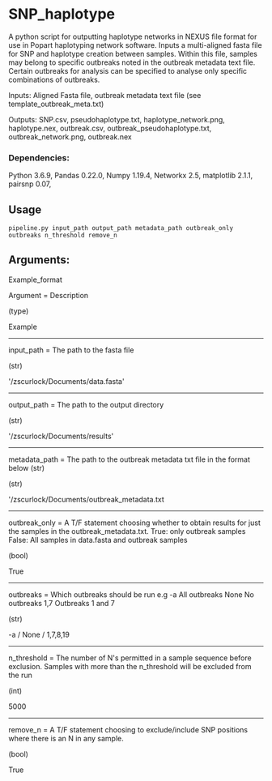 # SNP_haplotype
A python script for outputting haplotype networks in NEXUS file format for use in Popart haplotyping network software.
Inputs a multi-aligned fasta file for SNP and haplotype creation between samples. Within this file, samples may belong to specific outbreaks noted in the outbreak metadata text file. Certain outbreaks for analysis can be specified to analyse only specific combinations of outbreaks.

Inputs: Aligned Fasta file, outbreak metadata text file (see template_outbreak_meta.txt)

Outputs: SNP.csv, pseudohaplotype.txt, haplotype_network.png, haplotype.nex, outbreak.csv, outbreak_pseudohaplotype.txt, outbreak_network.png, outbreak.nex

### Dependencies:
Python 3.6.9,
Pandas 0.22.0,
Numpy 1.19.4,
Networkx 2.5,
matplotlib 2.1.1,
pairsnp 0.07,


## Usage
```python3
pipeline.py input_path output_path metadata_path outbreak_only outbreaks n_threshold remove_n
```
## Arguments:
Example_format

Argument = Description

(type)

Example

-----
input_path = The path to the fasta file

(str)

'/zscurlock/Documents/data.fasta'

------

output_path = The path to the output directory

(str)

'/zscurlock/Documents/results'

------

metadata_path = The path to the outbreak metadata txt file in the format below (str)

(str)

'/zscurlock/Documents/outbreak_metadata.txt

------

outbreak_only = A T/F statement choosing whether to obtain results for just the samples in the outbreak_metadata.txt.
		True: only outbreak samples
		False: All samples in data.fasta and outbreak samples
		
(bool)

True

------

outbreaks = Which outbreaks should be run e.g
	    -a    All outbreaks
	    None  No outbreaks
	    1,7	  Outbreaks 1 and 7
	    
(str)

-a / None / 1,7,8,19

------

n_threshold = The number of N's permitted in a sample sequence before exclusion. Samples with more than the n_threshold will be excluded from the run

(int)

5000

------

remove_n = A T/F statement choosing to exclude/include SNP positions where there is an N in any sample.

(bool)

True


